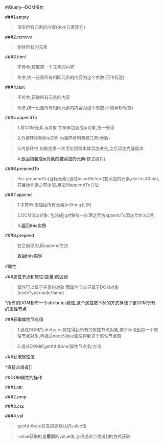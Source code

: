 #jQuery--DOM操作

###1.empty

>清空所有元素的内容(dom元素还在)



###2.remove

>删除所有的元素



###3.html

>不传参,获取第一个元素的内容

>传参,统一设置所有相同元素的内容为这个参数(可传标签)



###4.text

>不传参,获取所有元素的内容

>传参,统一设置所有相同元素的内容为这个参数(不能解析标签).



###5.appendTo

>1.将DOM元素 jq对象 字符串包装成jq对象,统一处理

>2.外循环控制this实例,内循环控制目标元素(参数)

>3.内循环中,如果是第一次添加则将本体添加进去,之后添加克隆版本

>4.**返回包装成jq对象的被添加的元素**(链式编程)



###6.prependTo

>this.prependTo(目标元素),通过insertBefore(要添加的元素,div.firstChild),在目标元素之前添加,用法同appendTo方法



###7.append

>1.字符串:累加给所有元素(isString判断)

>2.DOM或jq对象: 包装成jq对象统一处理之后仿appendTo添加给this实例

>3.**返回this实例**



###8.prepend

>在之前添加,同append方法

>**返回this实例**



#属性

###属性节点和属性(变量)的区别

>属性可以属于任意的对象,而属性节点只属于DOM对象(nodeType/nodeName)

*所有的DOM都有一个attributes属性,这个属性按下标的方式存储了该DOM所有的属性节点

###获取属性节点值

>1.通过DOM的attributes属性得到所有的属性节点对象,按下标取出每一个属性节点对象,再通过nodeValue属性得到这个属性节点值

>2.通过DOM的getAttribute(属性节点名)方法

###获取属性值

*直接点或者[]



##DOM属性的操作

###1.attr

###2.prop

###3.css

###4.val

>getAttribute获取的是默认的value值

>.value获取的是**最新**的value值,必须通过点或者[]的方式获取


















